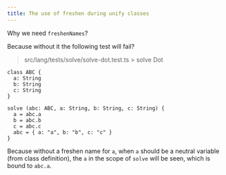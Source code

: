 ```yaml
---
title: The use of freshen during unify classes
---
```


Why we need `freshenNames`?

Because without it the following test will fail?

> src/lang/tests/solve/solve-dot.test.ts > solve Dot

```
class ABC {
  a: String
  b: String
  c: String
}

solve (abc: ABC, a: String, b: String, c: String) {
  a = abc.a
  b = abc.b
  c = abc.c
  abc = { a: "a", b: "b", c: "c" }
}
```

Because without a freshen name for `a`,
when `a` should be a neutral variable (from class definition),
the `a` in the scope of `solve` will be seen,
which is bound to `abc.a`.
